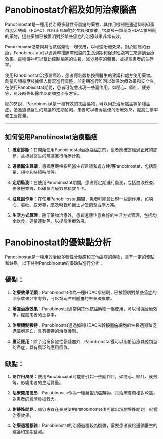 # Panobinostat介紹及如何治療腦癌
Panobinostat是一種用於治療多發性骨髓瘤的藥物，其作用機制是通過抑制組蛋白脫乙酰酶（HDAC）來阻止癌細胞的生長和擴散。它屬於一類稱為HDAC抑制劑的藥物，這些藥物已被證明對於某些癌症的治療效果非常有效。
Panobinostat通常與其他抗癌藥物一起使用，以增強治療效果。對於腦癌的治療，Panobinostat可以通過幹擾腫瘤細胞的生長週期和促進細胞凋亡來達到治療效果。這種藥物可以幫助控制腦癌的生長，減少腫瘤的體積，並提高患者的生存率。
使用Panobinostat治療腦癌時，患者應該嚴格按照醫生的建議和處方使用藥物。劑量和頻率應根據個人情況進行調整，並定期進行監測以確保治療效果和安全性。在使用Panobinostat期間，患者可能會出現一些副作用，如噁心、嘔吐、疲勞等，應及時告知醫生以便調整治療方案。
總的來說，Panobinostat是一種有效的抗癌藥物，可以用於治療腦癌等多種癌症。通過遵循醫生的建議和定期監測，患者可以獲得最佳的治療效果，提高生存率和生活質量。
---
## 如何使用Panobinostat治療腦癌
1. **確定診斷**：在開始使用Panobinostat治療腦癌之前，患者應確定經過正確的診斷，並根據醫生的建議進行治療計劃。
2. **遵循醫生建議**：患者應嚴格按照醫生的建議和處方使用Panobinostat，包括劑量、頻率和持續時間等。
3. **定期監測**：在使用Panobinostat期間，患者應定期進行監測，包括血液檢查、影像檢查等，以確保治療效果和安全性。
4. **注意副作用**：在使用Panobinostat期間，患者可能會出現一些副作用，如噁心、嘔吐、疲勞等，應及時告知醫生以便調整治療方案。
5. **生活方式管理**：除了藥物治療外，患者還應注意良好的生活方式管理，包括均衡飲食、適量運動等，以提高治療效果。
# Panobinostat的優缺點分析
Panobinostat是一種用於治療多發性骨髓瘤和其他癌症的藥物，具有一定的優點和缺點。以下將對Panobinostat的優缺點進行分析：
## 優點：
1. **治療效果明顯**：Panobinostat作為一種HDAC抑制劑，已被證明對某些癌症的治療效果非常有效，可以幫助控制腫瘤的生長和擴散。
2. **增強治療效果**：Panobinostat通常與其他抗癌藥物一起使用，可以增強治療效果，提高患者的生存率。
3. **治療機制獨特**：Panobinostat通過抑制HDAC來幹擾腫瘤細胞的生長週期和促進細胞凋亡，具有獨特的治療機制。
4. **廣泛應用**：除了治療多發性骨髓瘤外，Panobinostat還可以用於治療其他類型的癌症，具有廣泛的應用價值。
## 缺點：
1. **副作用風險**：使用Panobinostat可能會引起一些副作用，如噁心、嘔吐、疲勞等，影響患者的生活質量。
2. **治療費用高昂**：Panobinostat作為一種新型抗癌藥物，其治療費用相對較高，對患者的經濟負擔較大。
3. **耐藥性問題**：部分患者在長期使用Panobinostat後可能出現耐藥性問題，影響治療效果。
4. **治療過程複雜**：Panobinostat的治療過程較為複雜，需要患者嚴格遵循醫生的建議和定期監測。